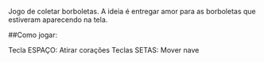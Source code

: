 Jogo de coletar borboletas.
A ideia é entregar amor para as borboletas que estiveram aparecendo na tela.

##Como jogar:

Tecla ESPAÇO: Atirar corações
Teclas SETAS: Mover nave
